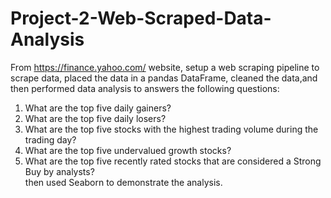 # Project-2-Web-Scraped-Data-Analysis

From https://finance.yahoo.com/ website, setup a web scraping pipeline to scrape data, placed the data in a pandas DataFrame, cleaned the data,and then performed data analysis to answers the following questions:
1.	What are the top five daily gainers?
2.	What are the top five daily losers?
3.	What are the top five stocks with the highest trading volume during the trading day?
4.	What are the top five undervalued growth stocks?
5.	What are the top five recently rated stocks that are considered a Strong Buy by analysts?                                                                                 
then used Seaborn to demonstrate the analysis.
